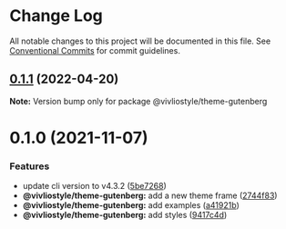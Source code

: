 # Change Log

All notable changes to this project will be documented in this file.
See [Conventional Commits](https://conventionalcommits.org) for commit guidelines.

## [0.1.1](https://github.com/vivliostyle/themes/compare/@vivliostyle/theme-gutenberg@0.1.0...@vivliostyle/theme-gutenberg@0.1.1) (2022-04-20)

**Note:** Version bump only for package @vivliostyle/theme-gutenberg

# 0.1.0 (2021-11-07)

### Features

- update cli version to v4.3.2 ([5be7268](https://github.com/vivliostyle/themes/commit/5be72685499e73826def6859e04f6645c859391e))
- **@vivliostyle/theme-gutenberg:** add a new theme frame ([2744f83](https://github.com/vivliostyle/themes/commit/2744f836cc7c3e321c537b0042edd1b9af85ce9c))
- **@vivliostyle/theme-gutenberg:** add examples ([a41921b](https://github.com/vivliostyle/themes/commit/a41921bfdbefe852973f7ad881a3a006ee86a45f))
- **@vivliostyle/theme-gutenberg:** add styles ([9417c4d](https://github.com/vivliostyle/themes/commit/9417c4d6f5970a41e5c083a47a192bc2a258e4b1))
